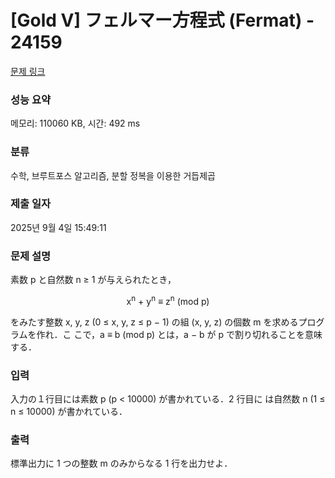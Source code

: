 # [Gold V] フェルマー方程式 (Fermat) - 24159 

[문제 링크](https://www.acmicpc.net/problem/24159) 

### 성능 요약

메모리: 110060 KB, 시간: 492 ms

### 분류

수학, 브루트포스 알고리즘, 분할 정복을 이용한 거듭제곱

### 제출 일자

2025년 9월 4일 15:49:11

### 문제 설명

<p>素数 p と自然数 n ≥ 1 が与えられたとき，</p>

<p style="text-align: center;">x<sup>n</sup> + y<sup>n</sup> ≡ z<sup>n</sup> (mod p)</p>

<p>をみたす整数 x, y, z (0 ≤ x, y, z ≤ p − 1) の組 (x, y, z) の個数 m を求めるプログラムを作れ．こ こで，a ≡ b (mod p) とは，a − b が p で割り切れることを意味する．</p>

### 입력 

 <p>入力の１行目には素数 p (p < 10000) が書かれている．2 行目に は自然数 n (1 ≤ n ≤ 10000) が書かれている．</p>

### 출력 

 <p>標準出力に 1 つの整数 m のみからなる 1 行を出力せよ．</p>

